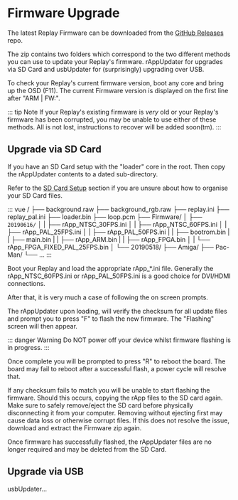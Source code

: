 # Firmware Upgrade

The latest Replay Firmware can be downloaded from the
[GitHub Releases](https://github.com/FPGAArcade/replay_release/tree/master/firmware/replay1)
repo.

The zip contains two folders which correspond to the two different methods you
can use to update your Replay's firmware. rAppUpdater for upgrades via SD Card
and usbUpdater for (surprisingly) upgrading over USB.

To check your Replay's current firmware version, boot any core and bring up
the OSD (F11). The current Firmware version is displayed on the first line
after "ARM | FW:".

<!-- TODO: screenshot showing firmware version on OSD -->

::: tip Note
If your Replay's existing firmware is _very_ old or your Replay's firmware
has been corrupted, you may be unable to use either of these methods. All is not
lost, instructions to recover will be added soon(tm).
:::

## Upgrade via SD Card

If you have an SD Card setup with the "loader" core in the root. Then
copy the rAppUpdater contents to a dated sub-directory.

Refer to the [SD Card Setup](sd-setup) section if you are unsure about how to
organise your SD Card files.

::: vue
/
├── background.raw
├── background_rgb.raw
├── replay.ini
├── replay_pal.ini
├── loader.bin
├── loop.pcm
├── Firmware/
│   ├── `20190616/`
│   |   ├── rApp_NTSC_30FPS.ini
│   |   ├── rApp_NTSC_60FPS.ini
│   |   ├── rApp_PAL_25FPS.ini
│   |   ├── rApp_PAL_50FPS.ini
|   |   ├── bootrom.bin
|   |   ├── main.bin
|   |   ├── rApp_ARM.bin
|   |   ├── rApp_FPGA.bin
│   |   └── rApp_FPGA_FIXED_PAL_25FPS.bin
│   └── 20190518/
├── Amiga/
├── Pac-Man/
└── ...
:::

Boot your Replay and load the appropriate rApp_*.ini file. Generally the
rApp_NTSC_60FPS.ini or rApp_PAL_50FPS.ini is a good choice for DVI/HDMI
connections.

After that, it is very much a case of following the on screen prompts.

The rAppUpdater upon loading, will verify the checksum for all update files and
prompt you to press "F" to flash the new firmware. The "Flashing" screen will
then appear.

::: danger Warning
Do NOT power off your device whilst firmware flashing is in progress.
:::

Once complete you will be prompted to press "R" to reboot the board. The board
may fail to reboot after a successful flash, a power cycle will resolve that.

If any checksum fails to match you will be unable to start flashing the
firmware. Should this occurs, copying the rApp files to the SD card again. Make
sure to safely remove/eject the SD card before physically disconnecting it from
your computer. Removing without ejecting first may cause data loss or otherwise
corrupt files. If this does not resolve the issue, download and extract the
Firmware zip again.

Once firmware has successfully flashed, the rAppUpdater files are no longer
required and may be deleted from the SD Card.

## Upgrade via USB

usbUpdater...
